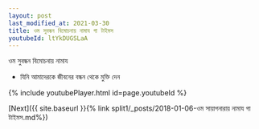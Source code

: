 ```yaml
---
layout: post
last_modified_at: 2021-03-30
title: ওম সুবন্ধন বিমোচনায় নামায গা টাইমস
youtubeId: ltYkDUGSLaA
---
```

 
 
 ওম সুবন্ধন বিমোচনায় নামায  
 
 -  যিনি আমাদেরকে জীবনের বন্ধন থেকে মুক্তি দেন 
 
  
 
  
 
 
 
 
 
 


{% include youtubePlayer.html id=page.youtubeId %}
 
[Next]({{ site.baseurl }}{% link  split1/_posts/2018-01-06-ওম সায়াগনারায় নামায গা টাইমস.md%})
 
